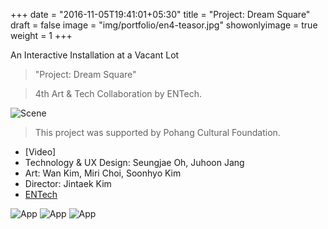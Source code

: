 +++
date = "2016-11-05T19:41:01+05:30"
title = "Project: Dream Square"
draft = false
image = "img/portfolio/en4-teasor.jpg"
showonlyimage = true
weight = 1
+++

An Interactive Installation at a Vacant Lot
<!--more-->

> "Project: Dream Square"

> 4th Art & Tech Collaboration by ENTech.
 
![Scene][1]

> This project was supported by Pohang Cultural Foundation.

* [Video] 
* Technology & UX Design: Seungjae Oh, Juhoon Jang
* Art: Wan Kim, Miri Choi, Soonhyo Kim
* Director: Jintaek Kim
* [ENTech](fb.me/arttechbiz)

![App][2]
![App][3]
![App][4]



[1]: /img/portfolio/en4-scene.jpg
[2]: /img/portfolio/en4-under.jpg
[3]: /img/portfolio/en4-chair.jpg
[4]: /img/portfolio/en4-infinity.jpg
